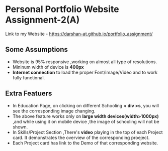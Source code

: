 # Personal Portfolio Website  Assignment-2(A)

Link to my Website - https://darshan-at.github.io/portfolio_assignment/

## Some Assumptions
- Website is 95% responsive ,working on almost all type of resolutions.
- Mininum width of device is **400px**
- **Internet connection** to load the proper Font/Image/Video and to work fully functional.

## Extra Featuers
- In Education Page, on clicking on different Schooling **< div >s**, you will see the corresponding image changing.
- The above feature works only on **large width devices(width>1000px)** ,and while using it on mobile device ,the image of schooling will not be shown.
- In Skills/Project Section ,There's **video** playing in the top of each Project card. It demonstrates the overview of the corresponding proeject.
- Each Project card has link to the Demo of that corresponding website.


